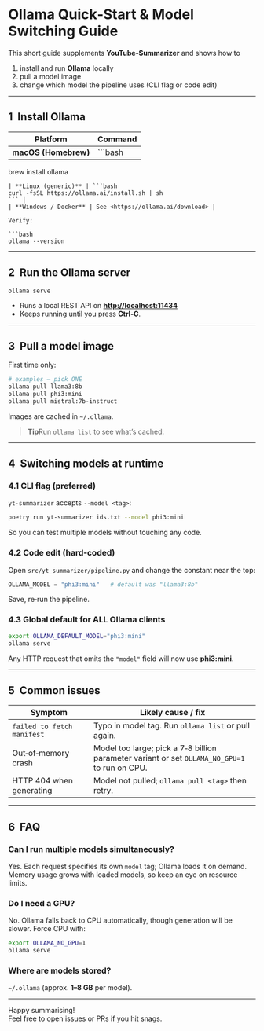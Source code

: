 # Ollama Quick‑Start & Model Switching Guide

This short guide supplements **YouTube‑Summarizer** and shows how to

1. install and run **Ollama** locally
2. pull a model image
3. change which model the pipeline uses (CLI flag or code edit)

---

## 1  Install Ollama

| Platform             | Command |
| -------------------- | ------- |
| **macOS (Homebrew)** | ```bash |

brew install ollama

````|
| **Linux (generic)** | ```bash
curl -fsSL https://ollama.ai/install.sh | sh
``` |
| **Windows / Docker** | See <https://ollama.ai/download> |

Verify:

```bash
ollama --version
````

---

## 2  Run the Ollama server

```bash
ollama serve
```

- Runs a local REST API on **<http://localhost:11434>**
- Keeps running until you press **Ctrl‑C**.

---

## 3  Pull a model image

First time only:

```bash
# examples — pick ONE
ollama pull llama3:8b
ollama pull phi3:mini
ollama pull mistral:7b-instruct
```

Images are cached in `~/.ollama`.

> **Tip**Run `ollama list` to see what’s cached.

---

## 4  Switching models **at runtime**

### 4.1 CLI flag (preferred)

`yt-summarizer` accepts `--model <tag>`:

```bash
poetry run yt-summarizer ids.txt --model phi3:mini
```

So you can test multiple models without touching any code.

### 4.2 Code edit (hard‑coded)

Open `src/yt_summarizer/pipeline.py` and change the constant near the top:

```python
OLLAMA_MODEL = "phi3:mini"   # default was "llama3:8b"
```

Save, re‑run the pipeline.

### 4.3 Global default for ALL Ollama clients

```bash
export OLLAMA_DEFAULT_MODEL="phi3:mini"
ollama serve
```

Any HTTP request that omits the `"model"` field will now use **phi3:mini**.

---

## 5  Common issues

| Symptom                    | Likely cause / fix                                                                            |
| -------------------------- | --------------------------------------------------------------------------------------------- |
| `failed to fetch manifest` | Typo in model tag. Run `ollama list` or pull again.                                           |
| Out‑of‑memory crash        | Model too large; pick a 7‑8 billion parameter variant or set `OLLAMA_NO_GPU=1` to run on CPU. |
| HTTP 404 when generating   | Model not pulled; `ollama pull <tag>` then retry.                                             |

---

## 6  FAQ

### Can I run multiple models simultaneously?

Yes. Each request specifies its own `model` tag; Ollama loads it on demand. Memory usage grows with loaded models, so keep an eye on resource limits.

### Do I need a GPU?

No. Ollama falls back to CPU automatically, though generation will be slower. Force CPU with:

```bash
export OLLAMA_NO_GPU=1
ollama serve
```

### Where are models stored?

`~/.ollama` (approx. **1–8 GB** per model).

---

Happy summarising!  
Feel free to open issues or PRs if you hit snags.
